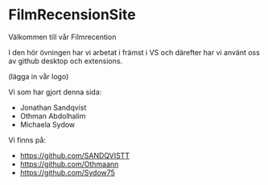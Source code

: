 # FilmRecensionSite

Välkommen till vår Filmrecention

I den hör övningen har vi arbetat i främst i VS och därefter har vi använt oss av github desktop och extensions.

(lägga in vår logo)

Vi som har gjort denna sida:
- Jonathan Sandqvist
- Othman Abdolhalim
- Michaela Sydow

Vi finns på:
- https://github.com/SANDQVISTT
- https://github.com/Othmaann
- https://github.com/Sydow75


